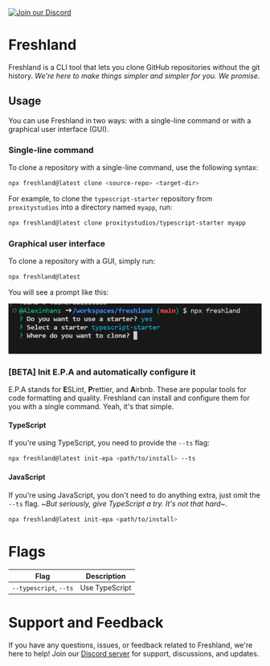 [![Join our Discord](https://img.shields.io/discord/843939288349409331?label=Join%20Discord&logo=discord&logoColor=white)](https://discord.gg/wrhwwJQwas)

# Freshland

Freshland is a CLI tool that lets you clone GitHub repositories without the git history. *We're here to make things simpler and simpler for you. We promise.*

## Usage

You can use Freshland in two ways: with a single-line command or with a graphical user interface (GUI).

### Single-line command

To clone a repository with a single-line command, use the following syntax:

```bash
npx freshland@latest clone <source-repo> <target-dir>
```

For example, to clone the `typescript-starter` repository from `proxitystudios` into a directory named `myapp`, run:

```bash
npx freshland@latest clone proxitystudios/typescript-starter myapp
```

### Graphical user interface

To clone a repository with a GUI, simply run:

```bash
npx freshland@latest
```

You will see a prompt like this:

![With GUI](./docs/assets/with-gui.PNG 'With GUI')

### [BETA] Init E.P.A and automatically configure it

E.P.A stands for **E**SLint, **P**rettier, and **A**irbnb. These are popular tools for code formatting and quality. Freshland can install and configure them for you with a single command. Yeah, it's that simple.

#### TypeScript

If you're using TypeScript, you need to provide the `--ts` flag:

```bash
npx freshland@latest init-epa <path/to/install> --ts
```

#### JavaScript

If you're using JavaScript, you don't need to do anything extra, just omit the `--ts` flag. ~*But seriously, give TypeScript a try. It's not that hard*~.

```bash
npx freshland@latest init-epa <path/to/install>
```

# Flags

| Flag              | Description    |
| ------------------ | -------------- |
| `--typescript`, `--ts` | Use TypeScript |

# Support and Feedback

If you have any questions, issues, or feedback related to Freshland, we're here to help! Join our [Discord server](https://discord.gg/wrhwwJQwas) for support, discussions, and updates.
